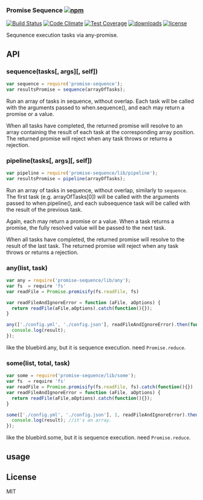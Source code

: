 ### Promise Sequence [![npm](https://img.shields.io/npm/v/promise-sequence.svg)](https://npmjs.org/package/promise-sequence)

[![Build Status](https://img.shields.io/travis/snowyu/promise-sequence.js/master.png)](http://travis-ci.org/snowyu/promise-sequence.js)
[![Code Climate](https://codeclimate.com/github/snowyu/promise-sequence.js/badges/gpa.svg)](https://codeclimate.com/github/snowyu/promise-sequence.js)
[![Test Coverage](https://codeclimate.com/github/snowyu/promise-sequence.js/badges/coverage.svg)](https://codeclimate.com/github/snowyu/promise-sequence.js/coverage)
[![downloads](https://img.shields.io/npm/dm/promise-sequence.svg)](https://npmjs.org/package/promise-sequence)
[![license](https://img.shields.io/npm/l/promise-sequence.svg)](https://npmjs.org/package/promise-sequence)


Sequnence execution tasks via any-promise.


## API

### sequence(tasks[, args][, self])


```js
var sequence = require('promise-sequence');
var resultsPromise = sequence(arrayOfTasks);
```

Run an array of tasks in sequence, without overlap. Each task will be called with the arguments passed to when.sequence(), and each may return a promise or a value.

When all tasks have completed, the returned promise will resolve to an array containing the result of each task at the corresponding array position. The returned promise will reject when any task throws or returns a rejection.

### pipeline(tasks[, args][, self])

```js
var pipeline = require('promise-sequence/lib/pipeline');
var resultsPromise = pipeline(arrayOfTasks);
```
Run an array of tasks in sequence, without overlap, similarly to `sequence`. The first task (e.g. arrayOfTasks[0]) will be called with the arguments passed to when.pipeline(), and each subsequence task will be called with the result of the previous task.

Again, each may return a promise or a value. When a task returns a promise, the fully resolved value will be passed to the next task.

When all tasks have completed, the returned promise will resolve to the result of the last task. The returned promise will reject when any task throws or returns a rejection.


### any(list, task)

```js
var any = require('promise-sequence/lib/any');
var fs  = require 'fs'
var readFile = Promise.promisify(fs.readFile, fs)

var readFileAndIgnoreError = function (aFile, aOptions) {
  return readFile(aFile,aOptions).catch(function(){});
}

any(['./config.yml', './config.json'], readFileAndIgnoreError).then(function(result){
  console.log(result);
});
```


like the bluebird.any, but it is sequence execution.
need `Promise.reduce`.

### some(list, total, task)

```js
var some = require('promise-sequence/lib/some');
var fs  = require 'fs'
var readFile = Promise.promisify(fs.readFile, fs).catch(function(){})
var readFileAndIgnoreError = function (aFile, aOptions) {
  return readFile(aFile,aOptions).catch(function(){});
}

some(['./config.yml', './config.json'], 1, readFileAndIgnoreError).then(function(result){
  console.log(result); //it's an array.
});
```

like the bluebird.some, but it is sequence execution.
need `Promise.reduce`.

## usage

## License

MIT
